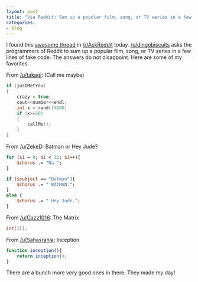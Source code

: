 ```yaml
---
layout: post
title: "Via Reddit: Sum up a popular film, song, or TV series in a few lines of code."
categories:
- blog
---
```


I found this [awesome thread](http://www.reddit.com/r/AskReddit/comments/1poo0n/programmers_of_reddit_how_would_you_sum_up_a/) in [/r/AskReddit](http://reddit.com/r/askreddit) today. [/u/dingobiscuits](http://www.reddit.com/user/dingobiscuits) asks the programmers of Reddit to sum up a popular film, song, or TV series in a few lines of fake code. The answers do not disappoint.  Here are some of my favorites.

From [/u/takagi](http://www.reddit.com/user/Takagi): (Call me maybe)

```c
if (justMetYou)
{
    crazy = true;
    cout<<number<<endl;
    int x = rand()%100;
    if (x>=50)
    {
        callMe();
    }
}
```

<!--more-->

From [/u/ZekeD](http://www.reddit.com/user/ZekeD): Batman or Hey Jude?


```perl
for ($i = 0; $i < 11; $i++){
    $chorus .= "Na ";
}

if ($subject == "Batman"){
    $chorus .= " BATMAN.";
}
else {
    $chorus .= " Hey Jude.";
}
```

From [/u/Gazz1016](http://www.reddit.com/user/Gazz1016): The Matrix

```c
int[][];
```

From [/u/Sahasrahla](http://www.reddit.com/user/Sahasrahla): Inception

```javascript
function inception(){
    return inception();
}
```

There are a bunch more very good ones in there. They made my day!


